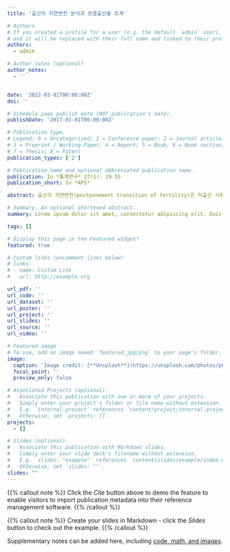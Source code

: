 ```yaml
---
title: '출산의 지연변천 분석과 완결출산율 추계'

# Authors
# If you created a profile for a user (e.g. the default `admin` user), write the username (folder name) here
# and it will be replaced with their full name and linked to their profile.
authors:
  - admin

# Author notes (optional)
author_notes:
  - ''


date: '2022-03-01T00:00:00Z'
doi: ''

# Schedule page publish date (NOT publication's date).
publishDate: '2017-01-01T00:00:00Z'

# Publication type.
# Legend: 0 = Uncategorized; 1 = Conference paper; 2 = Journal article;
# 3 = Preprint / Working Paper; 4 = Report; 5 = Book; 6 = Book section;
# 7 = Thesis; 8 = Patent
publication_types: ['2']

# Publication name and optional abbreviated publication name.
publication: In *통계연구* 27(1): 29-55
publication_short: In *APS*

abstract: 출산의 지연변천(postponement transition of fertility)은 저출산 사회의 출산율 변동을 출산연령의 증가와 출산수준의 복잡한 상호작용으로 설명하는 인구학적 개념이다. 이 연구는 출산의 지연변천을 한국 사회에 적용하여 코호트 관점에서 분석하고, 그 결과를 토대로 코호트 완결출산율을 전망한다. 1981∼2020년 출생신고자료와 추계인구를 사용하여 준거모형과 관계모형 등 세부 분석방법을 적용하였다. 연구결과, 한국 사회에서 1969년 출생코호트 이후 출산의 지연변천이 진행되어 왔음을 확인하였다. 1969년 출생코호트 대비 후행 출생코호트에서 20대의 출산율 감소가 지속되는 반면, 30대 이후 출산율 반등은 상대적으로 제한적인 수준에 머무르고 있었다. 출산지연과 회복의 전개과정이 현 수준으로 유지될 경우 1980년대에 출생한 코호트에서도 완결출산율 하락이 지속될 것으로 전망된다. 이 연구는 출산의 지연과 회복 과정을 실증적으로 분석하고, 출산율 변동에 관해 코호트 논의에 기여한 의의가 있다.

# Summary. An optional shortened abstract.
summary: Lorem ipsum dolor sit amet, consectetur adipiscing elit. Duis posuere tellus ac convallis placerat. Proin tincidunt magna sed ex sollicitudin condimentum.

tags: []

# Display this page in the Featured widget?
featured: true

# Custom links (uncomment lines below)
# links:
# - name: Custom Link
#   url: http://example.org

url_pdf: ''
url_code: ''
url_dataset: ''
url_poster: ''
url_project: ''
url_slides: ''
url_source: ''
url_video: ''

# Featured image
# To use, add an image named `featured.jpg/png` to your page's folder.
image:
  caption: 'Image credit: [**Unsplash**](https://unsplash.com/photos/pLCdAaMFLTE)'
  focal_point: ''
  preview_only: false

# Associated Projects (optional).
#   Associate this publication with one or more of your projects.
#   Simply enter your project's folder or file name without extension.
#   E.g. `internal-project` references `content/project/internal-project/index.md`.
#   Otherwise, set `projects: []`.
projects:
  - []

# Slides (optional).
#   Associate this publication with Markdown slides.
#   Simply enter your slide deck's filename without extension.
#   E.g. `slides: "example"` references `content/slides/example/index.md`.
#   Otherwise, set `slides: ""`.
slides: ""
---
```


{{% callout note %}}
Click the _Cite_ button above to demo the feature to enable visitors to import publication metadata into their reference management software.
{{% /callout %}}

{{% callout note %}}
Create your slides in Markdown - click the _Slides_ button to check out the example.
{{% /callout %}}

Supplementary notes can be added here, including [code, math, and images](https://wowchemy.com/docs/writing-markdown-latex/).
